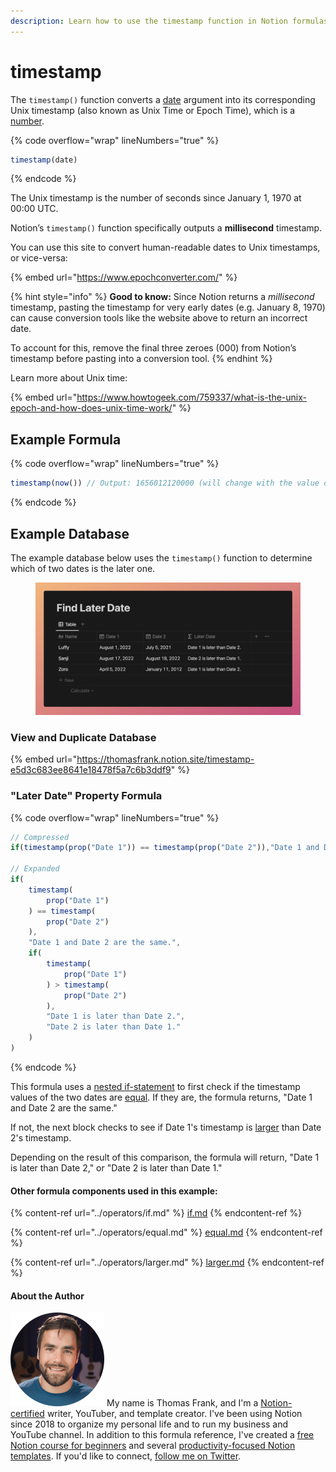 ```yaml
---
description: Learn how to use the timestamp function in Notion formulas.
---
```


# timestamp

The `timestamp()` function converts a [date](../../formula-basics/data-types/date-data-type.md) argument into its corresponding Unix timestamp (also known as Unix Time or Epoch Time), which is a [number](../../formula-basics/data-types/number.md).

{% code overflow="wrap" lineNumbers="true" %}
```jsx
timestamp(date)
```
{% endcode %}

The Unix timestamp is the number of seconds since January 1, 1970 at 00:00 UTC.

Notion’s `timestamp()` function specifically outputs a **millisecond** timestamp.

You can use this site to convert human-readable dates to Unix timestamps, or vice-versa:

{% embed url="https://www.epochconverter.com/" %}

{% hint style="info" %}
**Good to know:** Since Notion returns a _millisecond_ timestamp, pasting the timestamp for very early dates (e.g. January 8, 1970) can cause conversion tools like the website above to return an incorrect date.

To account for this, remove the final three zeroes (000) from Notion’s timestamp before pasting into a conversion tool.
{% endhint %}

Learn more about Unix time:

{% embed url="https://www.howtogeek.com/759337/what-is-the-unix-epoch-and-how-does-unix-time-work/" %}

## Example Formula

{% code overflow="wrap" lineNumbers="true" %}
```jsx
timestamp(now()) // Output: 1656012120000 (will change with the value of now()
```
{% endcode %}

## Example Database

The example database below uses the `timestamp()` function to determine which of two dates is the later one.

<figure><img src="../../.gitbook/assets/Timestamp Function - Notion Formulas.png" alt=""><figcaption></figcaption></figure>

### View and Duplicate Database

{% embed url="https://thomasfrank.notion.site/timestamp-e5d3c683ee8641e18478f5a7c6b3ddf9" %}

### "Later Date" Property Formula

{% code overflow="wrap" lineNumbers="true" %}
```jsx
// Compressed
if(timestamp(prop("Date 1")) == timestamp(prop("Date 2")),"Date 1 and Date 2 are the same.",if(timestamp(prop("Date 1")) > timestamp(prop("Date 2")),"Date 1 is later than Date 2.","Date 2 is later than Date 1."))

// Expanded
if(
    timestamp(
        prop("Date 1")
    ) == timestamp(
        prop("Date 2")
    ),
    "Date 1 and Date 2 are the same.",
    if(
        timestamp(
            prop("Date 1")
        ) > timestamp(
            prop("Date 2")
        ),
        "Date 1 is later than Date 2.",
        "Date 2 is later than Date 1."
    )
)
```
{% endcode %}

This formula uses a [nested if-statement](../operators/if.md#nested-if-then-statements) to first check if the timestamp values of the two dates are [equal](../operators/equal.md). If they are, the formula returns, "Date 1 and Date 2 are the same."

If not, the next block checks to see if Date 1's timestamp is [larger](../operators/larger.md) than Date 2's timestamp.

Depending on the result of this comparison, the formula will return, "Date 1 is later than Date 2," or "Date 2 is later than Date 1."

#### Other formula components used in this example:

{% content-ref url="../operators/if.md" %}
[if.md](../operators/if.md)
{% endcontent-ref %}

{% content-ref url="../operators/equal.md" %}
[equal.md](../operators/equal.md)
{% endcontent-ref %}

{% content-ref url="../operators/larger.md" %}
[larger.md](../operators/larger.md)
{% endcontent-ref %}

#### About the Author

<img src="../../.gitbook/assets/Notion Fundamentals with Thomas Frank - Avatar 2021 compressed (1).png" alt="" data-size="line"> My name is Thomas Frank, and I'm a [Notion-certified](https://www.credly.com/badges/95fae13a-17bf-4b4a-a3d2-d58c8a3e6a2a/public\_url) writer, YouTuber, and template creator. I've been using Notion since 2018 to organize my personal life and to run my business and YouTube channel. In addition to this formula reference, I've created a [free Notion course for beginners](https://thomasjfrank.com/fundamentals/) and several [productivity-focused Notion templates](https://thomasjfrank.com/templates/). If you'd like to connect, [follow me on Twitter](https://twitter.com/TomFrankly).
